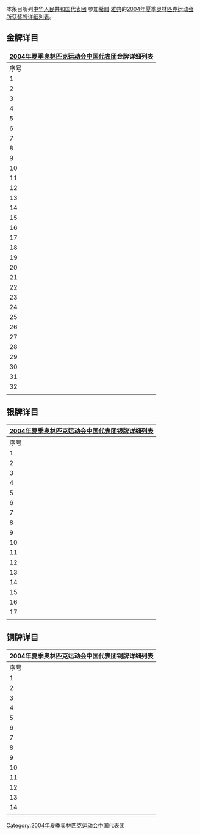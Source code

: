 本条目所列[中华人民共和国代表团](../Page/2004年夏季奥林匹克运动会中国代表团.md "wikilink") 参加[希腊](../Page/希腊.md "wikilink")·[雅典](../Page/雅典.md "wikilink")的[2004年夏季奥林匹克运动会所获奖牌详细列表](https://zh.wikipedia.org/wiki/2004年夏季奥林匹克运动会 "wikilink")。

## 金牌详目

| [2004年夏季奥林匹克运动会中国代表团](../Page/2004年夏季奥林匹克运动会中国代表团.md "wikilink")金牌详细列表 |
| ---------------------------------------------------------------------- |
| 序号                                                                     |
| 1                                                                      |
| 2                                                                      |
| 3                                                                      |
| 4                                                                      |
| 5                                                                      |
| 6                                                                      |
| 7                                                                      |
| 8                                                                      |
| 9                                                                      |
| 10                                                                     |
| 11                                                                     |
| 12                                                                     |
| 13                                                                     |
| 14                                                                     |
| 15                                                                     |
| 16                                                                     |
| 17                                                                     |
| 18                                                                     |
| 19                                                                     |
| 20                                                                     |
| 21                                                                     |
| 22                                                                     |
| 23                                                                     |
| 24                                                                     |
| 25                                                                     |
| 26                                                                     |
| 27                                                                     |
| 28                                                                     |
| 29                                                                     |
| 30                                                                     |
| 31                                                                     |
| 32                                                                     |
|                                                                        |

## 银牌详目

| [2004年夏季奥林匹克运动会中国代表团银牌详细列表](https://zh.wikipedia.org/wiki/2004年夏季奥林匹克运动会 "wikilink") |
| ------------------------------------------------------------------------------------ |
| 序号                                                                                   |
| 1                                                                                    |
| 2                                                                                    |
| 3                                                                                    |
| 4                                                                                    |
| 5                                                                                    |
| 6                                                                                    |
| 7                                                                                    |
| 8                                                                                    |
| 9                                                                                    |
| 10                                                                                   |
| 11                                                                                   |
| 12                                                                                   |
| 13                                                                                   |
| 14                                                                                   |
| 15                                                                                   |
| 16                                                                                   |
| 17                                                                                   |
|                                                                                      |

## 铜牌详目

| 2004年夏季奥林匹克运动会中国代表团铜牌详细列表 |
| ------------------------- |
| 序号                        |
| 1                         |
| 2                         |
| 3                         |
| 4                         |
| 5                         |
| 6                         |
| 7                         |
| 8                         |
| 9                         |
| 10                        |
| 11                        |
| 12                        |
| 13                        |
| 14                        |
|                           |

[Category:2004年夏季奥林匹克运动会中国代表团](https://zh.wikipedia.org/wiki/Category:2004年夏季奥林匹克运动会中国代表团 "wikilink")